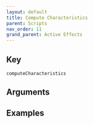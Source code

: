 ```yaml
---
layout: default
title: Compute Characteristics
parent: Scripts
nav_order: 11
grand_parent: Active Effects
---
```

## Key

`computeCharacteristics`

## Arguments 

## Examples

